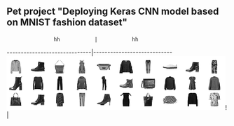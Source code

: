 ## Pet project "Deploying Keras CNN model based on MNIST fashion dataset"

                   hh           |           hh
------------------------------|----------------------------
![](Fashion_MNIST_samples.png)! | [](Fashion_MNIST_samples.png)
